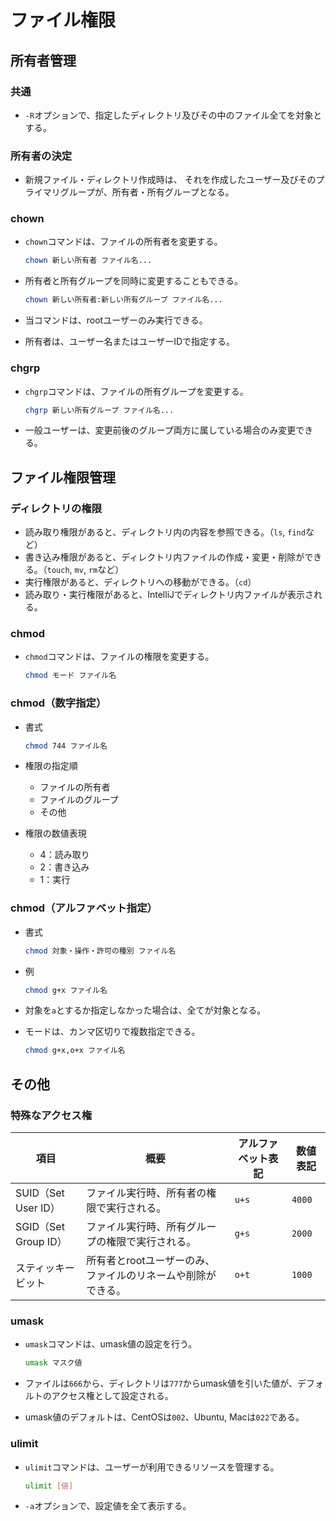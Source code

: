 # ファイル権限

## 所有者管理

### 共通

- `-R`オプションで、指定したディレクトリ及びその中のファイル全てを対象とする。

### 所有者の決定

- 新規ファイル・ディレクトリ作成時は、
  それを作成したユーザー及びそのプライマリグループが、所有者・所有グループとなる。

### chown

- `chown`コマンドは、ファイルの所有者を変更する。

  ```bash
  chown 新しい所有者 ファイル名...
  ```

- 所有者と所有グループを同時に変更することもできる。

  ```bash
  chown 新しい所有者:新しい所有グループ ファイル名...
  ```

- 当コマンドは、rootユーザーのみ実行できる。
- 所有者は、ユーザー名またはユーザーIDで指定する。

### chgrp

- `chgrp`コマンドは、ファイルの所有グループを変更する。

  ```bash
  chgrp 新しい所有グループ ファイル名...
  ```

- 一般ユーザーは、変更前後のグループ両方に属している場合のみ変更できる。

## ファイル権限管理

### ディレクトリの権限

- 読み取り権限があると、ディレクトリ内の内容を参照できる。（`ls`, `find`など）
- 書き込み権限があると、ディレクトリ内ファイルの作成・変更・削除ができる。（`touch`, `mv`, `rm`など）
- 実行権限があると、ディレクトリへの移動ができる。（`cd`）
- 読み取り・実行権限があると、IntelliJでディレクトリ内ファイルが表示される。

### chmod

- `chmod`コマンドは、ファイルの権限を変更する。

  ```bash
  chmod モード ファイル名
  ```

### chmod（数字指定）

- 書式

  ```bash
  chmod 744 ファイル名
  ```

- 権限の指定順
  - ファイルの所有者
  - ファイルのグループ
  - その他
- 権限の数値表現
  - 4：読み取り
  - 2：書き込み
  - 1：実行

### chmod（アルファベット指定）

- 書式

  ```bash
  chmod 対象・操作・許可の種別 ファイル名
  ```

- 例

  ```bash
  chmod g+x ファイル名
  ```

- 対象を`a`とするか指定しなかった場合は、全てが対象となる。
- モードは、カンマ区切りで複数指定できる。

  ```bash
  chmod g+x,o+x ファイル名
  ```

## その他

### 特殊なアクセス権

|項目|概要|アルファベット表記|数値表記|
|---|---|---|---|
|SUID（Set User ID）|ファイル実行時、所有者の権限で実行される。|`u+s`|`4000`|
|SGID（Set Group ID）|ファイル実行時、所有グループの権限で実行される。|`g+s`|`2000`|
|スティッキービット|所有者とrootユーザーのみ、ファイルのリネームや削除ができる。|`o+t`|`1000`|

### umask

- `umask`コマンドは、umask値の設定を行う。

  ```bash
  umask マスク値
  ```

- ファイルは`666`から、ディレクトリは`777`からumask値を引いた値が、デフォルトのアクセス権として設定される。
- umask値のデフォルトは、CentOSは`002`、Ubuntu, Macは`022`である。

### ulimit

- `ulimit`コマンドは、ユーザーが利用できるリソースを管理する。

  ```bash
  ulimit [値]
  ```

- `-a`オプションで、設定値を全て表示する。
